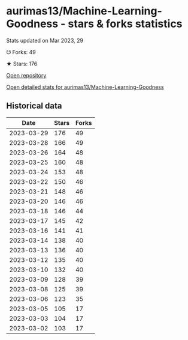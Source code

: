 # aurimas13/Machine-Learning-Goodness - stars & forks statistics

Stats updated on Mar 2023, 29

☋ Forks: 49

★ Stars: 176

[Open repository](https://github.com/aurimas13/Machine-Learning-Goodness)

[Open detailed stats for aurimas13/Machine-Learning-Goodness](https://reviewgithub.com/rep/aurimas13/Machine-Learning-Goodness)

## Historical data
| Date | Stars | Forks |
|------|-------|-------|
| 2023-03-29 | 176 | 49 | 
| 2023-03-28 | 166 | 49 | 
| 2023-03-26 | 164 | 48 | 
| 2023-03-25 | 160 | 48 | 
| 2023-03-24 | 153 | 48 | 
| 2023-03-22 | 150 | 46 | 
| 2023-03-21 | 148 | 46 | 
| 2023-03-20 | 146 | 46 | 
| 2023-03-18 | 146 | 44 | 
| 2023-03-17 | 145 | 42 | 
| 2023-03-16 | 141 | 41 | 
| 2023-03-14 | 138 | 40 | 
| 2023-03-13 | 136 | 40 | 
| 2023-03-12 | 135 | 40 | 
| 2023-03-10 | 132 | 40 | 
| 2023-03-09 | 128 | 39 | 
| 2023-03-08 | 125 | 39 | 
| 2023-03-06 | 123 | 35 | 
| 2023-03-05 | 105 | 17 | 
| 2023-03-03 | 104 | 17 | 
| 2023-03-02 | 103 | 17 | 

